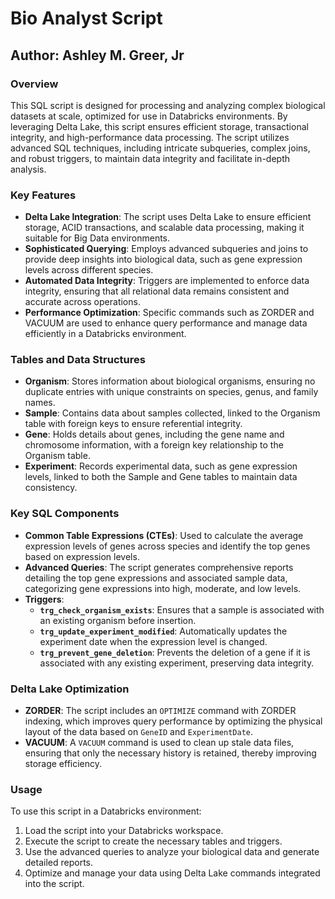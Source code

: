 # Bio Analyst Script

## Author: Ashley M. Greer, Jr

### Overview

This SQL script is designed for processing and analyzing complex biological datasets at scale, optimized for use in Databricks environments. By leveraging Delta Lake, this script ensures efficient storage, transactional integrity, and high-performance data processing. The script utilizes advanced SQL techniques, including intricate subqueries, complex joins, and robust triggers, to maintain data integrity and facilitate in-depth analysis.

### Key Features

- **Delta Lake Integration**: The script uses Delta Lake to ensure efficient storage, ACID transactions, and scalable data processing, making it suitable for Big Data environments.
- **Sophisticated Querying**: Employs advanced subqueries and joins to provide deep insights into biological data, such as gene expression levels across different species.
- **Automated Data Integrity**: Triggers are implemented to enforce data integrity, ensuring that all relational data remains consistent and accurate across operations.
- **Performance Optimization**: Specific commands such as ZORDER and VACUUM are used to enhance query performance and manage data efficiently in a Databricks environment.

### Tables and Data Structures

- **Organism**: Stores information about biological organisms, ensuring no duplicate entries with unique constraints on species, genus, and family names.
- **Sample**: Contains data about samples collected, linked to the Organism table with foreign keys to ensure referential integrity.
- **Gene**: Holds details about genes, including the gene name and chromosome information, with a foreign key relationship to the Organism table.
- **Experiment**: Records experimental data, such as gene expression levels, linked to both the Sample and Gene tables to maintain data consistency.

### Key SQL Components

- **Common Table Expressions (CTEs)**: Used to calculate the average expression levels of genes across species and identify the top genes based on expression levels.
- **Advanced Queries**: The script generates comprehensive reports detailing the top gene expressions and associated sample data, categorizing gene expressions into high, moderate, and low levels.
- **Triggers**:
  - **`trg_check_organism_exists`**: Ensures that a sample is associated with an existing organism before insertion.
  - **`trg_update_experiment_modified`**: Automatically updates the experiment date when the expression level is changed.
  - **`trg_prevent_gene_deletion`**: Prevents the deletion of a gene if it is associated with any existing experiment, preserving data integrity.

### Delta Lake Optimization

- **ZORDER**: The script includes an `OPTIMIZE` command with ZORDER indexing, which improves query performance by optimizing the physical layout of the data based on `GeneID` and `ExperimentDate`.
- **VACUUM**: A `VACUUM` command is used to clean up stale data files, ensuring that only the necessary history is retained, thereby improving storage efficiency.

### Usage

To use this script in a Databricks environment:
1. Load the script into your Databricks workspace.
2. Execute the script to create the necessary tables and triggers.
3. Use the advanced queries to analyze your biological data and generate detailed reports.
4. Optimize and manage your data using Delta Lake commands integrated into the script.